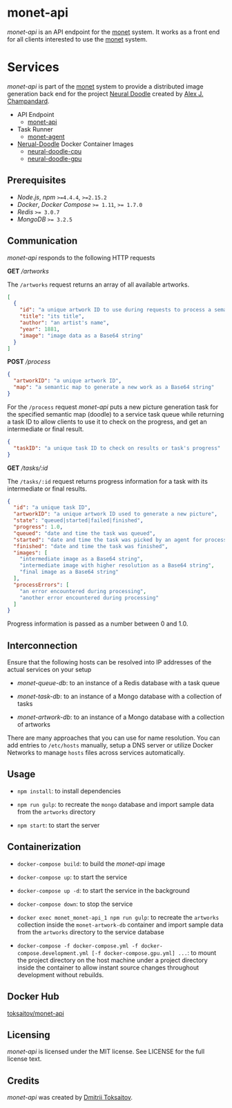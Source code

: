 monet-api
=========

*monet-api* is an API endpoint for the [monet](https://github.com/toksaitov/monet)
system. It works as a front end for all clients interested to use the
[monet](https://github.com/toksaitov/monet) system.

# Services

*monet-api* is part of the [monet](https://github.com/toksaitov/monet) system to
provide a distributed image generation back end for the project
[Neural Doodle](https://github.com/alexjc/neural-doodle) created by
[Alex J. Champandard](https://github.com/alexjc).

* API Endpoint
    * [monet-api](https://github.com/toksaitov/monet-api)
* Task Runner
    * [monet-agent](https://github.com/toksaitov/monet-agent)
* [Nerual-Doodle](https://github.com/alexjc/neural-doodle) Docker Container Images
    * [neural-doodle-cpu](https://github.com/toksaitov/neural-doodle-cpu)
    * [neural-doodle-gpu](https://github.com/toksaitov/neural-doodle-gpu)

## Prerequisites

* *Node.js*, *npm* `>=4.4.4`, `>=2.15.2`
* *Docker*, *Docker Compose* `>= 1.11`, `>= 1.7.0`
* *Redis* `>= 3.0.7`
* *MongoDB* `>= 3.2.5`

## Communication

*monet-api* responds to the following HTTP requests

**GET** */artworks*

The `/artworks` request returns an array of all available artworks.

```json
[
  {
    "id": "a unique artwork ID to use during requests to process a semantic map",
    "title": "its title",
    "author": "an artist's name",
    "year": 1881,
    "image": "image data as a Base64 string"
  }
]
```

**POST** */process*

```json
{
  "artworkID": "a unique artwork ID",
  "map": "a semantic map to generate a new work as a Base64 string"
}
```

For the `/process` request *monet-api* puts a new picture generation task for
the specified semantic map (doodle) to a service task queue while returning a
task ID to allow clients to use it to check on the progress, and get an
intermediate or final result.

```json
{
  "taskID": "a unique task ID to check on results or task's progress"
}
```

**GET** */tasks/:id*

The `/tasks/:id` request returns progress information for a task with its
intermediate or final results.

```json
{
  "id": "a unique task ID",
  "artworkID": "a unique artwork ID used to generate a new picture",
  "state": "queued|started|failed|finished",
  "progress": 1.0,
  "queued": "date and time the task was queued",
  "started": "date and time the task was picked by an agent for processing",
  "finished": "date and time the task was finished",
  "images": [
    "intermediate image as a Base64 string",
    "intermediate image with higher resolution as a Base64 string",
    "final image as a Base64 string"
  ],
  "processErrors": [
    "an error encountered during processing",
    "another error encountered during processing"
  ]
}
```

Progress information is passed as a number between 0 and 1.0.

## Interconnection

Ensure that the following hosts can be resolved into IP addresses of the actual
services on your setup

* *monet-queue-db*: to an instance of a Redis database with a task queue

* *monet-task-db*: to an instance of a Mongo database with a collection of
  tasks

* *monet-artwork-db*: to an instance of a Mongo database with a collection of
  artworks

There are many approaches that you can use for name resolution. You can add
entries to `/etc/hosts` manually, setup a DNS server or utilize Docker Networks
to manage `hosts` files across services automatically.

## Usage

* `npm install`: to install dependencies

* `npm run gulp`: to recreate the `mongo` database and import sample data
  from the `artworks` directory

* `npm start`: to start the server

## Containerization

* `docker-compose build`: to build the *monet-api* image

* `docker-compose up`: to start the service

* `docker-compose up -d`: to start the service in the background

* `docker-compose down`: to stop the service

* `docker exec monet_monet-api_1 npm run gulp`: to recreate the `artworks`
  collection inside the `monet-artwork-db` container and import sample data from
  the `artworks` directory to the service database

* `docker-compose -f docker-compose.yml -f docker-compose.development.yml
   [-f docker-compose.gpu.yml] ...`: to mount the project directory on the host
  machine under a project directory inside the container to allow instant source
  changes throughout development without rebuilds.

## Docker Hub

[toksaitov/monet-api](https://hub.docker.com/r/toksaitov/monet-api)

## Licensing

*monet-api* is licensed under the MIT license. See LICENSE for the full license
text.

## Credits

*monet-api* was created by [Dmitrii Toksaitov](https://github.com/toksaitov).
